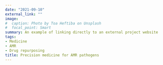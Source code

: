 ```yaml
---
date: "2021-09-10"
external_link: ""
image:
#  caption: Photo by Toa Heftiba on Unsplash
#  focal_point: Smart
summary: An example of linking directly to an external project website using `external_link`.
tags:
- Medicine
- AMR
- Drug repurposing
title: Precision medicine for AMR pathogens
---
```

